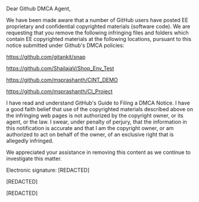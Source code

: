 Dear Github DMCA Agent,

We have been made aware that a number of GitHub users have posted EE proprietary and confidential copyrighted materials (software code). We are requesting that you remove the following infringing files and folders which contain EE copyrighted materials at the following locations, pursuant to this notice submitted under Github's DMCA policies:

https://github.com/gitankit/snap

https://github.com/ShailajaV/Shop_Env_Test

https://github.com/msprashanth/CINT_DEMO

https://github.com/msprashanth/CI_Project

I have read and understand GitHub's Guide to Filing a DMCA Notice. I have a good faith belief that use of the copyrighted materials described above on the infringing web pages is not authorized by the copyright owner, or its agent, or the law. I swear, under penalty of perjury, that the information in this notification is accurate and that I am the copyright owner, or am authorized to act on behalf of the owner, of an exclusive right that is allegedly infringed.

We appreciated your assistance in removing this content as we continue to investigate this matter.

Electronic signature: [REDACTED]

[REDACTED]


[REDACTED]


